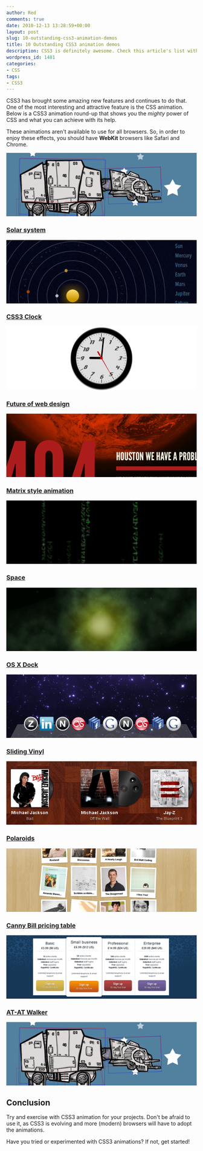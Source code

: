 ```yaml
---
author: Red
comments: true
date: 2010-12-13 13:28:59+00:00
layout: post
slug: 10-outstanding-css3-animation-demos
title: 10 Outstanding CSS3 animation demos
description: CSS3 is definitely awesome. Check this article's list with some outstanding CSS3 animation demos.
wordpress_id: 1481
categories:
- CSS
tags:
- CSS3
---
```


CSS3 has brought some amazing new features and continues to do that. One of the most interesting and attractive feature is the CSS animation. Below is a CSS3 animation round-up that shows you the _mighty_ power of CSS and what you can achieve with its help. 

These animations aren't available to use for all browsers. So, in order to enjoy these effects, you should have **WebKit** browsers like Safari and Chrome.

[![10 Outstanding CSS3 animation demos](/dist/uploads/2010/12/at-at-walker.png)](/10-outstanding-css3-animation-demos)

<!-- more -->

### [Solar system](http://neography.com/experiment/circles/solarsystem/)

[![Solar system](/dist/uploads/2010/12/solar-system.png)](http://neography.com/experiment/circles/solarsystem/)

### [CSS3 Clock](http://css-tricks.com/examples/CSS3Clock/)

[![CSS3 Clock](/dist/uploads/2010/12/css3clock.png)](http://css-tricks.com/examples/CSS3Clock/)

### [Future of web design](http://futureofwebdesign.com/404/)

[![Future of web design](/dist/uploads/2010/12/futureofwebdesign.png)](http://futureofwebdesign.com/404/)

### [Matrix style animation](http://girliemac.com/sandbox/matrix.html)

[![CSS3 Matrix](/dist/uploads/2010/12/matrix.png)](http://girliemac.com/sandbox/matrix.html)

### [Space](http://media.24ways.org/2009/15/space.html)

[![Space](/dist/uploads/2010/12/space.png)](http://media.24ways.org/2009/15/space.html)

### [OS X Dock](http://www.zurb.com/playground/osx-dock)

[![OS X Dock](/dist/uploads/2010/12/osxdock.png)](http://www.zurb.com/playground/osx-dock)

### [Sliding Vinyl](http://www.zurb.com/playground/sliding-vinyl)

[![Sliding vinyl](/dist/uploads/2010/12/sliding-vinyl.png)](http://www.zurb.com/playground/sliding-vinyl)

### [Polaroids](http://www.zurb.com/playground/css3-polaroids)

[![Polaroids](/dist/uploads/2010/12/polaroids.png)](http://www.zurb.com/playground/css3-polaroids)

### [Canny Bill pricing table](http://stuffandnonsense.co.uk/content/demo/cannybill/21-10-2009/pricing.html)

[![Pricing table](/dist/uploads/2010/12/pricing-table.png)](http://stuffandnonsense.co.uk/content/demo/cannybill/21-10-2009/pricing.html)

### [AT-AT Walker](http://anthonycalzadilla.com/css3-ATAT/index-bones.html)

[![AT-AT walker](/dist/uploads/2010/12/at-at-walker.png)](http://anthonycalzadilla.com/css3-ATAT/index-bones.html)

## Conclusion

Try and exercise with CSS3 animation for your projects. Don't be afraid to use it, as CSS3 is evolving and more (modern) browsers will have to adopt the animations.

Have you tried or experimented with CSS3 animations? If not, get started!